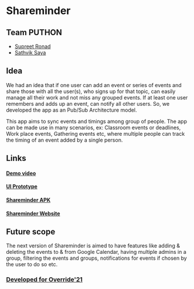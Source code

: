 # Shareminder
## Team PUTHON
- [Supreet Ronad](https://github.com/SupreetRonad)
- [Sathvik Saya](https://github.com/sathviksaya)

## Idea
We had an idea that if one user can add an event or series of events and share those with all the user(s), who signs up for that topic, can easily manage all their work and not miss any grouped events. If at least one user remembers and adds up an event, can notify all other users. So, we developed the app as an Pub/Sub Architecture model.

This app aims to sync events and timings among group of people. The app can be made use in many scenarios, ex: Classroom events or deadlines, Work place events, Gathering events etc, where multiple people can track the timing of an event added by a single person.

## Links
#### [Demo video](https://youtu.be/AU5TW_GvIVU)
#### [UI Prototype](https://www.figma.com/proto/1m5tCFPunO3G7af0v1C5Ut/Shareminder?node-id=12%3A39&scaling=scale-down&page-id=0%3A1&starting-point-node-id=12%3A39)
#### [Shareminder APK](https://drive.google.com/file/d/1-b_25O89c0PvYLXiAWSIagoHr7IAicwF/view?usp=sharing)
#### [Shareminder Website](https://sathviksaya.github.io/shareminder-hosted/)

## Future scope
The next version of Shareminder is aimed to have features like adding & deleting the events to & from Google Calendar, having multiple admins in a group, filtering the events and groups, notifications for events if chosen by the user to do so etc.


### [Developed for Override'21](https://devpost.com/software/shareminder)
